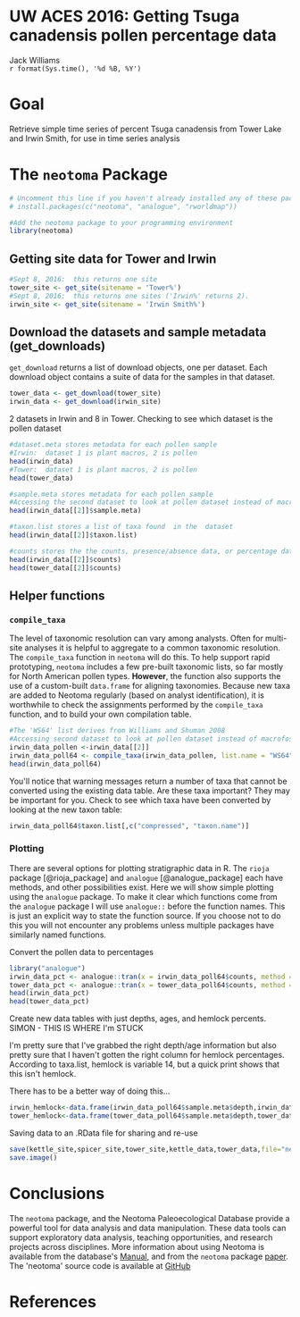 # UW ACES 2016: Getting Tsuga canadensis pollen percentage data
Jack Williams   
`r format(Sys.time(), '%d %B, %Y')`  

# Goal

Retrieve simple time series of percent Tsuga canadensis from Tower Lake and Irwin Smith, for use in time series analysis

# The `neotoma` Package


```r
# Uncomment this line if you haven't already installed any of these packages:
# install.packages(c("neotoma", "analogue", "rworldmap"))

#Add the neotoma package to your programming environment 
library(neotoma)
```


## Getting site data for Tower and Irwin


```r
#Sept 8, 2016:  this returns one site
tower_site <- get_site(sitename = 'Tower%')
#Sept 8, 2016:  this returns one sites ('Irwin%' returns 2).  
irwin_site <- get_site(sitename = 'Irwin Smith%')
```

## Download the datasets and sample metadata (get_downloads)

`get_download` returns a list of download objects, one per dataset.  Each download object contains a suite of data for the samples in that dataset. 


```r
tower_data <- get_download(tower_site)
irwin_data <- get_download(irwin_site)

```
2 datasets in Irwin and 8 in Tower.  Checking to see which dataset is the pollen dataset
```r
#dataset.meta stores metadata for each pollen sample
#Irwin:  dataset 1 is plant macros, 2 is pollen
head(irwin_data)
#Tower:  dataset 1 is plant macros, 2 is pollen
head(tower_data)
```

```r
#sample.meta stores metadata for each pollen sample
#Accessing the second dataset to look at pollen dataset instead of macrofossil dataset
head(irwin_data[[2]]$sample.meta)
```

```r
#taxon.list stores a list of taxa found  in the  dataset
head(irwin_data[[2]]$taxon.list)
```

```r
#counts stores the the counts, presence/absence data, or percentage data for each taxon for each sample
head(irwin_data[[2]]$counts)
head(tower_data[[2]]$counts)
```

## Helper functions

### `compile_taxa`

The level of taxonomic resolution can vary among analysts.  Often for multi-site analyses it is helpful to aggregate to a common taxonomic resolution. The `compile_taxa` function in `neotoma` will do this.  To help support rapid prototyping, `neotoma` includes a few pre-built taxonomic lists, so far mostly for North American pollen types. **However**, the function also supports the use of a custom-built `data.frame` for aligning taxonomies.  Because new taxa are added to Neotoma regularly (based on analyst identification), it is worthwhile to check the assignments performed by the `compile_taxa` function, and to build your own  compilation table.


```r
#The 'WS64' list derives from Williams and Shuman 2008
#Accessing second dataset to look at pollen dataset instead of macrofossil dataset
irwin_data_pollen <-irwin_data[[2]]
irwin_data_poll64 <- compile_taxa(irwin_data_pollen, list.name = "WS64")
head(irwin_data_poll64)
```

You'll notice that warning messages return  a number of taxa that cannot be converted using the existing data table.  Are these taxa important?  They may be important for you.  Check to see which taxa have been converted by looking at the new taxon table:


```r
irwin_data_poll64$taxon.list[,c("compressed", "taxon.name")]
```

### Plotting

There are several options for plotting stratigraphic data in R.  The `rioja` package [@rioja_package] and `analogue` [@analogue_package] each have methods, and other possibilities exist.  Here we will show simple plotting using the `analogue` package. To make it clear which functions come from the `analogue` package I will use `analogue::` before the function names.  This is just an explicit way to state the function source.  If you choose not to do this you will not encounter any problems unless multiple packages have similarly named functions.

Convert the pollen data to percentages
```r
library("analogue")
irwin_data_pct <- analogue::tran(x = irwin_data_poll64$counts, method = 'percent')
tower_data_pct <- analogue::tran(x = tower_data_poll64$counts, method = 'percent')
head(irwin_data_pct)
head(tower_data_pct)
```

Create new data tables with just depths, ages, and hemlock percents.  SIMON - THIS IS WHERE I'm STUCK

I'm pretty sure that I've grabbed the right depth/age information but also pretty sure that I haven't gotten the right column for hemlock percentages.  According to taxa.list, hemlock is variable 14, but a quick print shows that this isn't hemlock.  

There has to be a better way of doing this...

```r
irwin_hemlock<-data.frame(irwin_data_poll64$sample.meta$depth,irwin_data_poll64$sample.meta$age,irwin_data_pct[,c(14)])
tower_hemlock<-data.frame(tower_data_poll64$sample.meta$depth,tower_data_poll64$sample.meta$age,tower_data_pct[,c(14)])

```

Saving data to an .RData file for sharing and re-use

```r
save(kettle_site,spicer_site,tower_site,kettle_data,tower_data,file="neotoma_3sites.RData")
save.image()
```
# Conclusions

The `neotoma` package, and the Neotoma Paleoecological Database provide a powerful tool for data analysis and data manipulation.  These data tools can support exploratory data analysis, teaching opportunities, and research projects across disciplines.  More information about using Neotoma is available from the database's [Manual](https://neotoma-manual.readthedocs.io/en/latest/), and from the `neotoma` package [paper](http://www.openquaternary.com/articles/10.5334/oq.ab/).  The 'neotoma'  source code is available at [GitHub](https://github.com/ropensci/neotoma)

# References
